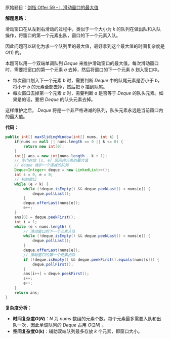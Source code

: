 原始题目：[剑指 Offer 59 - I. 滑动窗口的最大值](https://leetcode-cn.com/problems/hua-dong-chuang-kou-de-zui-da-zhi-lcof/)

**解题思路：**

滑动窗口在从左到右滑动的过程中，类似于一个大小为 $k$ 的队列在做出队和入队操作，将窗口的第一个元素出队，窗口的下一个元素入队。

因此问题可以转化为求一个队列里的最大值，最好拿到这个最大值的时间复杂度是 $O(1)$ 的。

本题可以用一个双端单调队列 $Deque$ 来维护滑动窗口的最大值。每次滑动窗口时，需要把窗口的第一个元素  $a$ 去掉，然后将窗口的下一个元素 $b$ 划入窗口中。

- 每次窗口划入下一个元素 $b$ 时，需要判断 $Deque$ 中的队尾元素是否小于 $b$，将小于 $b$ 的元素全部去掉，然后把 $b$ 插到队尾。
- 每次窗口去掉第一个元素 $a$ 时，需要判断 $a$ 是否等于 $Deque$ 的队头元素。如果是的话，要把 $Deque$ 的队头元素去掉。

这样维护之后， $Deque$ 将是一个非严格递减的队列，队头元素永远是当前窗口内的最大值。

**代码：**

```java
public int[] maxSlidingWindow(int[] nums, int k) {
    if(nums == null || nums.length == 0 || k <= 0) {
        return new int[0];
    }
    int[] ans = new int[nums.length - k + 1];
    // 专门存放 [s, e] 区间内元素的最大值
    // deque 维护一个递减的队列
    Deque<Integer> deque = new LinkedList<>();
    int s = 0, e = 0;
    // 初始窗口
    while (e < k) {
        while (!deque.isEmpty() && deque.peekLast() < nums[e]) {
            deque.pollLast();
        }
        deque.offerLast(nums[e]);
        e++;
    }
    ans[0] = deque.peekFirst();
    int i = 1;
    while (e < nums.length) {
        // 滑动窗口的下一个元素入队
        while (!deque.isEmpty() && deque.peekLast() < nums[e]) {
            deque.pollLast();
        }
        deque.offerLast(nums[e]);
        // 滑动窗口的第一个元素出队
        if (!deque.isEmpty() && deque.peekFirst().equals(nums[s])) {
            deque.pollFirst();
        }
        ans[i++] = deque.peekFirst();
        s++;
        e++;
    }
    return ans;
}
```

**复杂度分析：**

- **时间复杂度$O(N)$**：$N$ 为 $nums$ 数组的元素个数。每个元素最多需要入队和出队一次，因此单调队列的 $Deque$ 占用 $O(2N)$ 。
- **空间复杂度O(k)**：辅助双端队列最多存放 $k$ 个元素，即窗口大小。